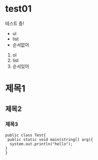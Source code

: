 # test01
테스트 중!
- ul
- list
- 순서없어

1. ol
2. list
3. 순서있어

# 제목1
## 제목2
### 제목3
```
public class Test{
 public static void main(string[] arg){
  system.out.println("hello");
}
}
```
